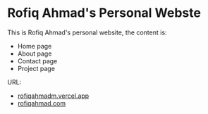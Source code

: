 # Rofiq Ahmad's Personal Webste

This is Rofiq Ahmad's personal website, the content is:

- Home page
- About page
- Contact page
- Project page

URL:

- [rofiqahmadm.vercel.app](https://rofiqahmadm.vercel.app/)
- [rofiqahmad.com](https://rofiqahmad.com/)
